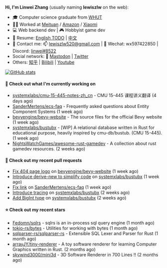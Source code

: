 **Hi, I'm Linwei Zhang** (usually naming **lewiszlw** on the web):
- 🎓 Computer science graduate from [WHUT](https://en.wikipedia.org/wiki/Wuhan_University_of_Technology)
- 👨‍💻 Worked at [Meituan](https://about.meituan.com/home) / [Amazon](https://www.amazon.com/) / [Xiaomi](https://www.mi.com/)
- 💻 Web backend dev | 🎮 Hobbyist game dev
- 📄 Resume: [English TODO](https://github.com/lewiszlw/lewiszlw/blob/main/Resume_EN.md) | [中文](https://github.com/lewiszlw/lewiszlw/blob/main/Resume_CN.md)
- 📱 Contact me: 📫 [lewiszlw520@gmail.com](mailto:lewiszlw520@gmail.com) | 💬 Wechat: wx597422850 | Discord: [linwei#8522](http://discordapp.com/users/891664307035713576)
- Social network: 🦣 [Mastodon](https://mastodon.world/@lewiszlw) | [Twitter](https://twitter.com/lewiszlw)
- Others: [知乎](https://www.zhihu.com/people/tian-qian-zhu-wu-ya) | [Bilibili](https://space.bilibili.com/43876861) | [Youtube](https://www.youtube.com/channel/UCnvri1tqAjxsp9nGQ63zUNw)

[![GitHub stats](https://github-readme-stats.vercel.app/api?username=lewiszlw&count_private=true&show_icons=true&theme=solarized-dark&include_all_commits=true)](https://github.com/anuraghazra/github-readme-stats)

#### 👷 Check out what I'm currently working on

- [systemxlabs/cmu-15-445-notes-zh_cn](https://github.com/systemxlabs/cmu-15-445-notes-zh_cn) - CMU 15-445 课程讲义翻译 (4 days ago)
- [SanderMertens/ecs-faq](https://github.com/SanderMertens/ecs-faq) - Frequently asked questions about Entity Component Systems (1 week ago)
- [bevyengine/bevy-website](https://github.com/bevyengine/bevy-website) - The source files for the official Bevy website (1 week ago)
- [systemxlabs/bustubx](https://github.com/systemxlabs/bustubx) - [WIP] A relational database written in Rust for educational purpose, heavily inspired by cmu-db/bustub. (CMU 15-445). (1 week ago)
- [NightsWatchGames/awesome-rust-gamedev](https://github.com/NightsWatchGames/awesome-rust-gamedev) - A collection about rust gamedev resources. (2 weeks ago)

#### 🔨 Check out my recent pull requests

- [Fix 404 page logo](https://github.com/bevyengine/bevy-website/pull/739) on [bevyengine/bevy-website](https://github.com/bevyengine/bevy-website) (1 week ago)
- [Introduce derive-new to simplify code](https://github.com/systemxlabs/bustubx/pull/48) on [systemxlabs/bustubx](https://github.com/systemxlabs/bustubx) (1 week ago)
- [Fix link](https://github.com/SanderMertens/ecs-faq/pull/19) on [SanderMertens/ecs-faq](https://github.com/SanderMertens/ecs-faq) (1 week ago)
- [Introduce tracing](https://github.com/systemxlabs/bustubx/pull/47) on [systemxlabs/bustubx](https://github.com/systemxlabs/bustubx) (2 weeks ago)
- [Add BigInt type](https://github.com/systemxlabs/bustubx/pull/46) on [systemxlabs/bustubx](https://github.com/systemxlabs/bustubx) (2 weeks ago)

#### ⭐ Check out my recent stars

- [Fedomn/sqlrs](https://github.com/Fedomn/sqlrs) - sqlrs is an in-process sql query engine (1 month ago)
- [tokio-rs/bytes](https://github.com/tokio-rs/bytes) - Utilities for working with bytes (1 month ago)
- [sqlparser-rs/sqlparser-rs](https://github.com/sqlparser-rs/sqlparser-rs) - Extensible SQL Lexer and Parser for Rust (1 month ago)
- [arrayJY/tiny-renderer](https://github.com/arrayJY/tiny-renderer) - A toy software renderer for learning Computer Graphics written in Rust. (2 months ago)
- [skywind3000/mini3d](https://github.com/skywind3000/mini3d) - 3D Software Renderer in 700 Lines !! (2 months ago)
